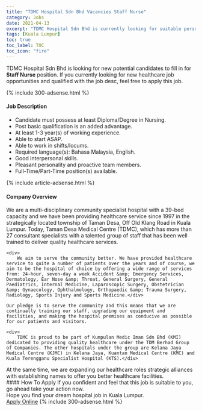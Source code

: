 ```yaml
---
title: "TDMC Hospital Sdn Bhd Vacancies Staff Nurse" 
category: Jobs 
date: 2021-04-13 
excerpt: "TDMC Hospital Sdn Bhd is currently looking for suitable person to fill in the Staff Nurse which positioned at Kuala Lumpur" 
tags: [Kuala Lumpur] 
toc: true 
toc_label: TOC 
toc_icon: "fire" 
--- 
```


<p>TDMC Hospital Sdn Bhd is looking for new potential candidates to fill in for <b>Staff Nurse</b> position. If you currently looking for new healthcare job opportunities and qualified with the job desc, feel free to apply this job.
</p>{% include 300-adsense.html %} 
<div><div><h4>Job Description</h4></div><div><div><span><div><ul><li>Candidate must possess at least Diploma/Degree in Nursing.</li><li>Post basic qualification is an added advantage.</li><li>At least 1-3 year(s) of working experience.</li><li>Able to start ASAP.</li><li>Able to work in shifts/locums.</li><li>Required language(s): Bahasa Malaysia, English.</li><li>Good interpersonal skills.</li><li>Pleasant personality and proactive team members.</li><li>Full-Time/Part-Time position(s) available.</li></ul></div></span></div></div></div> 
{% include article-adsense.html %} 
<div><div><h4>Company Overview</h4></div><div><div><span><div><div>
	We are a multi-disciplinary community specialist hospital with a 39-bed capacity and we have been providing healthcare service since 1997 in the strategically located township of Taman Desa, Off Old Klang Road in Kuala Lumpur. Today, Taman Desa Medical Centre (TDMC), which has more than 27 consultant specialists with a talented group of staff that has been well trained to deliver quality healthcare services.&#160;
	
	<div>
		We aim to serve the community better. We have provided healthcare service to quite a number of patients over the years and of course, we aim to be the hospital of choice by offering a wide range of services from: 24-hour, seven-day a week Accident &amp; Emergency Services, Dermatology, Ear Nose &amp; Throat, General Surgery, General Paediatrics, Internal Medicine, Laparoscopic Surgery, Obstetrician &amp; Gynaecology, Ophthalmology, Orthopaedic &amp; Trauma Surgery, Radiology, Sports Injury and Sports Medicine.</div>
	
	Our pledge is to serve the community and this means that we are continually training our staff, upgrading our equipment and facilities, and making the hospital premises as conducive as possible for our patients and visitors.
	
	<div>
		TDMC is proud to be part of Kumpulan Medic Iman Sdn Bhd (KMI) dedicated to providing quality healthcare under the TDM Berhad Group of Companies. The other hospitals under the group are Kelana Jaya Medical Centre (KJMC) in Kelana Jaya, Kuantan Medical Centre (KMC) and Kuala Terengganu Specialist Hospital (KTS).</div>
<div>
		At the same time, we are expanding our healthcare roles strategic alliances with establishing names to offer you better healthcare facilities.</div>
</div></div></span></div></div></div> 
#### How To Apply 
If you confident and feel that this job is suitable to you, go ahead take your action now. <br/> 
Hope you find your dream hospital job in Kuala Lumpur. <br/> 
<a href="https://www.jobstreet.com.my/en/job/staff-nurse-4535425?jobId=jobstreet-my-job-4535425" class="btn btn--warning" target="_blank" rel="nofollow noopenner">Apply Online</a> 
{% include 300-adsense.html %} 